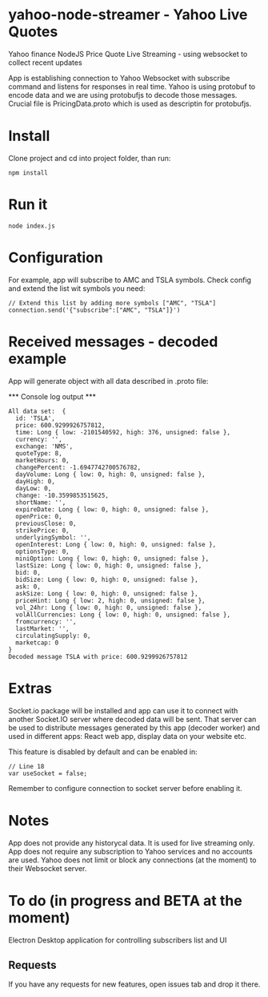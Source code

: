 # yahoo-node-streamer - Yahoo Live Quotes
Yahoo finance NodeJS Price Quote Live Streaming - using websocket to collect recent updates

App is establishing connection to Yahoo Websocket with subscribe command and listens for responses in real time. Yahoo is using protobuf to encode data and we are using protobufjs to decode those messages. Crucial file is PricingData.proto which is used as descriptin for protobufjs. 

# Install

Clone project and cd into project folder, than run:
```
npm install
```

# Run it
```
node index.js
```

# Configuration

For example, app will subscribe to AMC and TSLA symbols. 
Check config and extend the list wit symbols you need:
```
// Extend this list by adding more symbols ["AMC", "TSLA"]
connection.send('{"subscribe":["AMC", "TSLA"]}')
```

# Received messages - decoded example

App will generate object with all data described in .proto file:


*** Console log output ***
```
All data set:  {
  id: 'TSLA',
  price: 600.9299926757812,
  time: Long { low: -2101540592, high: 376, unsigned: false },
  currency: '',
  exchange: 'NMS',
  quoteType: 8,
  marketHours: 0,
  changePercent: -1.6947742700576782,
  dayVolume: Long { low: 0, high: 0, unsigned: false },
  dayHigh: 0,
  dayLow: 0,
  change: -10.3599853515625,
  shortName: '',
  expireDate: Long { low: 0, high: 0, unsigned: false },
  openPrice: 0,
  previousClose: 0,
  strikePrice: 0,
  underlyingSymbol: '',
  openInterest: Long { low: 0, high: 0, unsigned: false },
  optionsType: 0,
  miniOption: Long { low: 0, high: 0, unsigned: false },
  lastSize: Long { low: 0, high: 0, unsigned: false },
  bid: 0,
  bidSize: Long { low: 0, high: 0, unsigned: false },
  ask: 0,
  askSize: Long { low: 0, high: 0, unsigned: false },
  priceHint: Long { low: 2, high: 0, unsigned: false },
  vol_24hr: Long { low: 0, high: 0, unsigned: false },
  volAllCurrencies: Long { low: 0, high: 0, unsigned: false },
  fromcurrency: '',
  lastMarket: '',
  circulatingSupply: 0,
  marketcap: 0
}
Decoded message TSLA with price: 600.9299926757812

```

# Extras

Socket.io package will be installed and app can use it to connect with another Socket.IO server where decoded data will be sent. 
That server can be used to distribute messages generated by this app (decoder worker) and used in different apps: React web app, display data on your website etc.

This feature is disabled by default and can be enabled in:

```
// Line 18
var useSocket = false;
```

Remember to configure connection to socket server before enabling it. 

# Notes
App does not provide any historycal data. It is used for live streaming only. 
App does not require any subscription to Yahoo services and no accounts are used.
Yahoo does not limit or block any connections (at the moment) to their Websocket server.


# To do (in progress and BETA at the moment)
Electron Desktop application for controlling subscribers list and UI

## Requests
If you have any requests for new features, open issues tab and drop it there.
